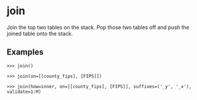 # join

Join the top two tables on the stack.
Pop those two tables off and push the joined table onto the stack.

## Examples

`>>> join()`

`>>> join(on=[[county_fips], [FIPS]])`

`>>> join(how=inner, on=[[county_fips], [FIPS]], suffixes=('_y', '_x'), validate=1:M)`